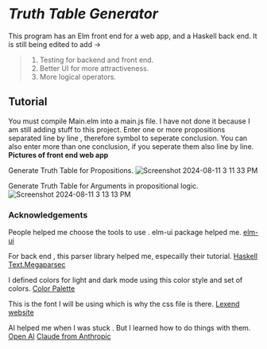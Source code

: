 # *Truth Table Generator* 
This program has an Elm front end for a web app, and a Haskell back end. 
It is still being edited to add ->
> 1. Testing for backend and front end. 
> 2. Better UI for more attractiveness. 
> 3. More logical operators. 
## Tutorial 
You must compile Main.elm into a main.js file. 
I have not done it because I am still adding stuff to this project. 
Enter one or more propositions separated line by line , therefore symbol to seperate conclusion. 
You can also enter more than one conclusion, if you seperate them also line by line. 
**Pictures of front end web app** 



Generate Truth Table for Propositions. 
![Screenshot 2024-08-11 3 11 33 PM](https://github.com/user-attachments/assets/402b2eef-e3e1-4cf7-b19b-dfe61bcd1234)


Generate Truth Table for Arguments in propositional logic. 
![Screenshot 2024-08-11 3 13 13 PM](https://github.com/user-attachments/assets/04f7a200-4ed1-48fc-9e10-1ecc335c4473)



### Acknowledgements
People helped me choose the tools to use . 
elm-ui package helped me.
[elm-ui](https://package.elm-lang.org/packages/mdgriffith/elm-ui/latest/)


For back end , this parser library helped me, especailly their tutorial. 
[Haskell Text.Megaparsec](https://hackage.haskell.org/package/megaparsec)
 
I defined colors for light and dark mode using this color style and set of colors. 
[Color Palette](https://github.com/catppuccin/catppuccin) 

This is the font I will be using which is why the css file is there.
[Lexend website](https://www.lexend.com/)


AI helped me when I was stuck . 
But I learned how to do things with them. 
[Open AI](https://openai.com/) 
[Claude from Anthropic](https://www.anthropic.com/)
